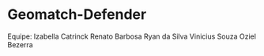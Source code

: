 # Geomatch-Defender
Equipe:
Izabella Catrinck
Renato Barbosa
Ryan da Silva
Vinicius Souza
Oziel Bezerra
